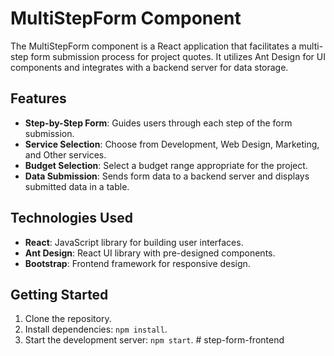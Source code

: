 # MultiStepForm Component

The MultiStepForm component is a React application that facilitates a multi-step form submission process for project quotes. It utilizes Ant Design for UI components and integrates with a backend server for data storage.

## Features

- **Step-by-Step Form**: Guides users through each step of the form submission.
- **Service Selection**: Choose from Development, Web Design, Marketing, and Other services.
- **Budget Selection**: Select a budget range appropriate for the project.
- **Data Submission**: Sends form data to a backend server and displays submitted data in a table.

## Technologies Used

- **React**: JavaScript library for building user interfaces.
- **Ant Design**: React UI library with pre-designed components.
- **Bootstrap**: Frontend framework for responsive design.

## Getting Started

1. Clone the repository.
2. Install dependencies: `npm install`.
3. Start the development server: `npm start`.
#   s t e p - f o r m - f r o n t e n d 
 
 